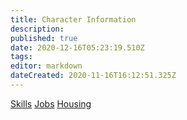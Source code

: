 ```yaml
---
title: Character Information
description: 
published: true
date: 2020-12-16T05:23:19.510Z
tags: 
editor: markdown
dateCreated: 2020-11-16T16:12:51.325Z
---
```


[Skills](/character/skills)
[Jobs](/character/jobs)
[Housing](/character/housing)